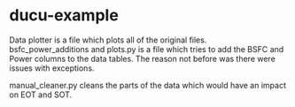 # ducu-example

Data plotter is a file which plots all of the original files.
bsfc_power_additions and plots.py is a file which tries to add the BSFC and Power columns to the data tables. 
The reason not before was there were issues with exceptions.


manual_cleaner.py 
cleans the parts of the data which would have an impact on EOT and SOT.